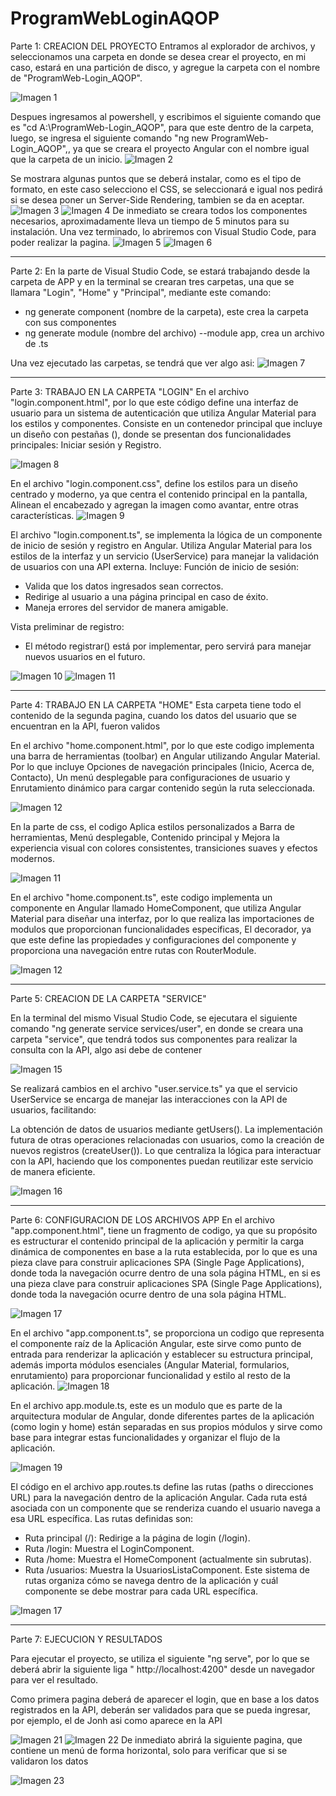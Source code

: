 # ProgramWebLoginAQOP

Parte 1: CREACION DEL PROYECTO
Entramos al explorador de archivos, y seleccionamos una carpeta en donde se desea crear el proyecto, en mi caso, estará en una partición de disco, y agregue la carpeta con el nombre de "ProgramWeb-Login_AQOP". 

![Imagen 1](<Imagen 1.png>)

Despues ingresamos al powershell, y escribimos el siguiente comando que es "cd A:\ProgramWeb-Login_AQOP", para que este dentro de la carpeta, luego, se ingresa el siguiente comando "ng new ProgramWeb-Login_AQOP",, ya que se creara el proyecto Angular con el nombre igual que la carpeta de un inicio. 
![Imagen 2](<Imagen 2.png>)

Se mostrara algunas puntos que se deberá instalar, como es el tipo de formato, en este caso selecciono el CSS, se seleccionará e igual nos pedirá si se desea poner un Server-Side Rendering, tambien se da en aceptar.
![Imagen 3](<Imagen 3.png>)
![Imagen 4](<Imagen 4.png>)
De inmediato se creara todos los componentes necesarios, aproximadamente lleva un tiempo de 5 minutos para su instalación. Una vez terminado, lo abriremos con Visual Studio Code, para poder realizar la pagina.
![Imagen 5](<Imagen 5.png>)
![Imagen 6](<Imagen 6.png>)
*******************************************************************************************
Parte 2:
En la parte de Visual Studio Code, se estará trabajando desde la carpeta de APP y en la terminal se crearan tres carpetas, una que se llamara "Login", "Home" y "Principal", mediante este comando:
* ng generate component (nombre de la carpeta), este crea la carpeta con sus componentes 
* ng generate module (nombre del archivo) --module app, crea un archivo de .ts

Una vez ejecutado las carpetas, se tendrá que ver algo asi:
![Imagen 7](<Imagen 7.png>)

*******************************************************************************************
Parte 3: TRABAJO EN LA CARPETA "LOGIN"
En el archivo "login.component.html", por lo que este código define una interfaz de usuario para un sistema de autenticación que utiliza Angular Material para los estilos y componentes. Consiste en un contenedor principal que incluye un diseño con pestañas (<mat-tab-group>), donde se presentan dos funcionalidades principales: Iniciar sesión y Registro.

![Imagen 8](<Imagen 8.png>)

En el archivo "login.component.css", define los estilos para un diseño centrado y moderno, ya que centra el contenido principal en la pantalla, Alinean el encabezado y agregan la imagen como avantar, entre otras características.
![Imagen 9](<Imagen 9.png>)

El archivo "login.component.ts", se  implementa la lógica de un componente de inicio de sesión y registro en Angular. Utiliza Angular Material para los estilos de la interfaz y un servicio (UserService) para manejar la validación de usuarios con una API externa. Incluye:
Función de inicio de sesión:

* Valida que los datos ingresados sean correctos.
* Redirige al usuario a una página principal en caso de éxito.
* Maneja errores del servidor de manera amigable.

Vista preliminar de registro:

* El método registrar() está por implementar, pero servirá para manejar nuevos usuarios en el futuro.
 
![Imagen 10](<Imagen 10.png>)
![Imagen 11](<Imagen 11.png>)

*******************************************************************************************
Parte 4: TRABAJO EN LA CARPETA "HOME"
Esta carpeta tiene todo el contenido de la segunda pagina, cuando los datos del usuario que se encuentran en la API, fueron validos 

En el archivo "home.component.html", por lo que este codigo implementa una barra de herramientas (toolbar) en Angular utilizando Angular Material. Por lo que incluye Opciones de navegación principales (Inicio, Acerca de, Contacto), Un menú desplegable para configuraciones de usuario y Enrutamiento dinámico para cargar contenido según la ruta seleccionada.

![Imagen 12](<Imagen 12.png>)

En la parte de css, el codigo Aplica estilos personalizados a Barra de herramientas, Menú desplegable, Contenido principal y Mejora la experiencia visual con colores consistentes, transiciones suaves y efectos modernos.

![Imagen 11](<Imagen 13.png>)

En el archivo "home.component.ts", este codigo implementa un componente en Angular llamado HomeComponent, que utiliza Angular Material para diseñar una interfaz, por lo que realiza las importaciones de modulos que proporcionan funcionalidades especificas, El decorador, ya que este define las propiedades y configuraciones del componente y proporciona una navegación entre rutas con RouterModule. 

![Imagen 12](<Imagen 14.png>)

*******************************************************************************************
Parte 5: CREACION DE LA CARPETA "SERVICE"

En la terminal del mismo Visual Studio Code, se ejecutara el siguiente comando "ng generate service services/user", en donde se creara una carpeta "service", que tendrá todos sus componentes para realizar la consulta con la API, algo asi debe de contener 

![Imagen 15](<Imagen 15.png>)

Se realizará cambios en el archivo "user.service.ts" ya que el servicio UserService se encarga de manejar las interacciones con la API de usuarios, facilitando:

La obtención de datos de usuarios mediante getUsers().
La implementación futura de otras operaciones relacionadas con usuarios, como la creación de nuevos registros (createUser()). Lo que centraliza la lógica para interactuar con la API, haciendo que los componentes puedan reutilizar este servicio de manera eficiente.

![Imagen 16](<Imagen 16.png>)

*******************************************************************************************
Parte 6: CONFIGURACION DE LOS ARCHIVOS APP
En el archivo "app.component.html", tiene un fragmento de codigo, ya que su propósito es estructurar el contenido principal de la aplicación y permitir la carga dinámica de componentes en base a la ruta establecida, por lo que es una pieza clave para construir aplicaciones SPA (Single Page Applications), donde toda la navegación ocurre dentro de una sola página HTML, en si es una pieza clave para construir aplicaciones SPA (Single Page Applications), donde toda la navegación ocurre dentro de una sola página HTML.

![Imagen 17](<Imagen 17.png>)

En el archivo "app.component.ts", se proporciona un codigo que representa el componente raíz de la Aplicación Angular, este sirve como punto de entrada para renderizar la aplicación y establecer su estructura principal, además importa módulos esenciales (Angular Material, formularios, enrutamiento) para proporcionar funcionalidad y estilo al resto de la aplicación. 
![Imagen 18](<Imagen 18.png>)

En el archivo app.module.ts, este es un modulo que es parte de la arquitectura modular de  Angular, donde diferentes partes de la aplicación (como login y home) están separadas en sus propios módulos y sirve como base para integrar estas funcionalidades y organizar el flujo de la aplicación.

![Imagen 19](<Imagen 19.png>)

El código en el archivo app.routes.ts define las rutas (paths o direcciones URL) para la navegación dentro de la aplicación Angular. Cada ruta está asociada con un componente que se renderiza cuando el usuario navega a esa URL específica. Las rutas definidas son: 

* Ruta principal (/): Redirige a la página de login (/login).
* Ruta /login: Muestra el LoginComponent.
* Ruta /home: Muestra el HomeComponent (actualmente sin subrutas).
* Ruta /usuarios: Muestra la UsuariosListaComponent.
Este sistema de rutas organiza cómo se navega dentro de la aplicación y cuál componente se debe mostrar para cada URL específica.

![Imagen 17](<Imagen 20.png>)

*******************************************************************************************

Parte 7: EJECUCION Y RESULTADOS 

Para ejecutar el proyecto, se utiliza el siguiente "ng serve", por lo que se deberá abrir la siguiente liga " http://localhost:4200" desde un navegador para ver el resultado.

Como primera pagina deberá de aparecer el login, que en base a los datos registrados en la API, deberán ser validados para que se pueda ingresar, por ejemplo, el de Jonh asi como aparece en la API

![Imagen 21](<Imagen 21.png>)
![Imagen 22](<Imagen 22.png>)
De inmediato abrirá la siguiente pagina, que contiene un menú de forma horizontal, solo para verificar que si se validaron los datos 

![Imagen 23](<Imagen 23.png>)


























